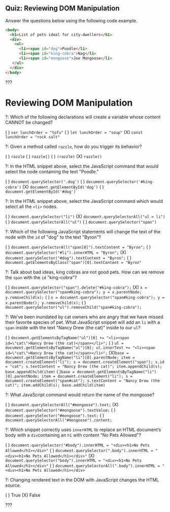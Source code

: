 ## Quiz: Reviewing DOM Manipulation

Answer the questions below using the following code example.

```html
<body>
  <h1>List of pets ideal for city-dwellers</h1>
  <div>
    <ul>
      <li><span id="dog">Poodle</li>
      <li><span id="king-cobra">Nag</li>
      <li><span id="mongoose">Joe Mongoose</li>
   </ul>
  </div>
</body>
```

???

# Reviewing DOM Manipulation

?: Which of the following declarations will create a variable whose content CANNOT be changed?

( ) `var lunchOrder = "tofu"`
( ) `let lunchOrder = "soup"`
(X) `const lunchOrder = "rock salt"`

?: Given a method called `razzle`, how do you trigger its behavior? 

( ) `razzle` ( ) `razzle[]` ( ) `(razzle)` (X) `razzle()`

?: In the HTML snippet above, select the JavaScript command that would select the node containing the text "Poodle."

( ) `document.querySelector('.dog')`
( ) `document.querySelector('#king-cobra')`
(X) `document.getElementById('dog')`
( ) `document.getElementById('#dog')`

?: In the HTML snippet above, select the JavaScript command which would select all the `<li>` nodes.

( ) `document.querySelector("li")`
(X) `document.querySelectorAll("ul > li")`
( ) `document.querySelectorAll("ul")`
( ) `document.querySelector("span")`

?: Which of the following JavaScript statements will change the text of the node with the `id` of "dog" to the text "Byron"?

( ) `document.querySelectorAll("span[0]").textContent = "Byron";`
( ) `document.querySelector("#li").innerHTML = "Byron";`
(X) `document.querySelector("#dog").textContent = "Byron";`
( ) `document.getElementsByClass("span")[0].textContent = "Byron"`

?: Talk about bad ideas, king cobras are not good pets. How can we remove the `span` with the `id` "king-cobra"?

( ) `document.querySelector("span").delete("#king-cobra");`
(X) `x = document.querySelector("span#king-cobra"); y = x.parentNode; y.removeChild(x);`
( ) `x = document.querySelector("span#king-cobra"); y = x.parentNode(); y.removeChild(x);`
( ) `document.querySelector("ul").removeChild("span#king-cobra");`

?: We’ve been inundated by cat owners who are angry that we have missed their favorite species of pet. What JavaScript snippet will add an `li` with a `span` inside with the text "Nancy Drew (the cat)" inside to our `ul`?

( ) `document.getElementsByTagName("ul")[0] += "<li><span id=\"cat\">Nancy Drew (the cat)</span></li>";`
( ) `ul = document.getElementsByTagName("ul")[0]; ul.innerText += "<li><span id=\"cat\">Nancy Drew (the cat)</span></li>";`
(X)`base = document.getElementsByTagName("li")[0].parentNode; item = document.createElement("li"); s = document.createElement("span"); s.id = "cat"; s.textContent = "Nancy Drew (the cat)"; item.appendChild(s); base.appendChild(item)`
( )`base = document.getElementsByTagName("li")[0].parentNode; item = document.createElement("li"); s = document.createElement("span#cat"); s.textContent = "Nancy Drew (the cat)"; item.addChild(s); base.addChild(item)`

?: What JavaScript command would return the name of the mongoose?

( ) `document.querySelectorAll("#mongoose").text;`
(X) `document.querySelector("#mongoose").textValue;`
( ) `document.querySelector("#mongoose").text;`
( ) `document.querySelectorAll("#mongoose").content;`

?: Which snippet correctly uses `innerHTML` to replace an HTML document’s body with a `div`containing an `h1` with content "No Pets Allowed"?

( ) `document.querySelector("#body").innerHTML = "<div><h1>No Pets Allowed</h1></div>"`
( ) `document.querySelector(".body").innerHTML = "<div><h1>No Pets Allowed</h1></div>"`
(X) `document.querySelector("body").innerHTML = "<div><h1>No Pets Allowed</h1></div>"`
( ) `document.querySelectorAll(".body").innerHTML = "<div><h1>No Pets Allowed</h1></div>`

?: Changing rendered text in the DOM with JavaScript changes the HTML source.

( ) True (X) False

???

